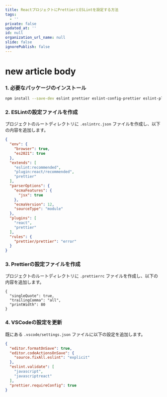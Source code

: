 ```yaml
---
title: ReactプロジェクトにPrettierとESLintを設定する方法
tags:
  - ''
private: false
updated_at: ''
id: null
organization_url_name: null
slide: false
ignorePublish: false
---
```

# new article body

### 1. 必要なパッケージのインストール

```bash
npm install --save-dev eslint prettier eslint-config-prettier eslint-plugin-prettier eslint-plugin-react
```


### 2. ESLintの設定ファイルを作成

プロジェクトのルートディレクトリに `.eslintrc.json` ファイルを作成し、以下の内容を追加します。

```json:.eslintrc.json
{
  "env": {
    "browser": true,
    "es2021": true
  },
  "extends": [
    "eslint:recommended",
    "plugin:react/recommended",
    "prettier"
  ],
  "parserOptions": {
    "ecmaFeatures": {
      "jsx": true
    },
    "ecmaVersion": 12,
    "sourceType": "module"
  },
  "plugins": [
    "react",
    "prettier"
  ],
  "rules": {
    "prettier/prettier": "error"
  }
}
```


### 3. Prettierの設定ファイルを作成

プロジェクトのルートディレクトリに `.prettierrc` ファイルを作成し、以下の内容を追加します。

```json:.prettierrc
{
  "singleQuote": true,
  "trailingComma": "all",
  "printWidth": 80
}
```


### 4. VSCodeの設定を更新

既にある `.vscode/settings.json` ファイルに以下の設定を追加します。

```json:.vscode/settings.json
{
  "editor.formatOnSave": true,
  "editor.codeActionsOnSave": {
    "source.fixAll.eslint": "explicit"
  },
  "eslint.validate": [
    "javascript",
    "javascriptreact"
  ],
  "prettier.requireConfig": true
}
```
